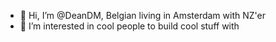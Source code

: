 - 👋 Hi, I’m @DeanDM, Belgian living in Amsterdam with NZ'er
- 👀 I’m interested in cool people to build cool stuff with
